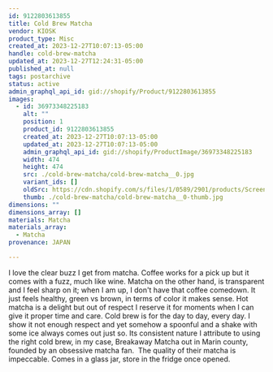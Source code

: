 ```yaml
---
id: 9122803613855
title: Cold Brew Matcha
vendor: KIOSK
product_type: Misc
created_at: 2023-12-27T10:07:13-05:00
handle: cold-brew-matcha
updated_at: 2023-12-27T12:24:31-05:00
published_at: null
tags: postarchive
status: active
admin_graphql_api_id: gid://shopify/Product/9122803613855
images:
  - id: 36973348225183
    alt: ""
    position: 1
    product_id: 9122803613855
    created_at: 2023-12-27T10:07:13-05:00
    updated_at: 2023-12-27T10:07:13-05:00
    admin_graphql_api_id: gid://shopify/ProductImage/36973348225183
    width: 474
    height: 474
    src: ./cold-brew-matcha/cold-brew-matcha__0.jpg
    variant_ids: []
    oldSrc: https://cdn.shopify.com/s/files/1/0589/2901/products/ScreenShot2022-11-04at12.46.20AM.png?v=1703689633
    thumb: ./cold-brew-matcha/cold-brew-matcha__0-thumb.jpg
dimensions: ""
dimensions_array: []
materials: Matcha
materials_array:
  - Matcha
provenance: JAPAN

---
```


I love the clear buzz I get from matcha. Coffee works for a pick up but it comes with a fuzz, much like wine. Matcha on the other hand, is transparent and I feel sharp on it; when I am up, I don't have that coffee comedown. It just feels healthy, green vs brown, in terms of color it makes sense. Hot matcha is a delight but out of respect I reserve it for moments when I can give it proper time and care. Cold brew is for the day to day, every day. I show it not enough respect and yet somehow a spoonful and a shake with some ice always comes out just so. Its consistent nature I attribute to using the right cold brew, in my case, Breakaway Matcha out in Marin county, founded by an obsessive matcha fan.  The quality of their matcha is impeccable. Comes in a glass jar, store in the fridge once opened.
